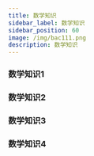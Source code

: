 ```yaml
---
title: 数学知识
sidebar_label: 数学知识
sidebar_position: 60
image: /img/bac111.png
description: 数学知识
---
```


### 数学知识1

### 数学知识2

### 数学知识3

### 数学知识4
